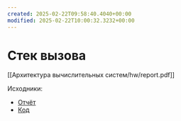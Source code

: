 ```yaml
---
created: 2025-02-22T09:58:40.4040+00:00
modified: 2025-02-22T10:00:32.3232+00:00
---
```

# Стек вызова
[[Архитектура вычислительных систем/hw/report.pdf]]

Исходники:
- [Отчёт](https://github.com/IAmProgrammist/lab_materials/tree/main/%D0%90%D1%80%D1%85%D0%B8%D1%82%D0%B5%D0%BA%D1%82%D1%83%D1%80%D0%B0%20%D0%B2%D1%8B%D1%87%D0%B8%D1%81%D0%BB%D0%B8%D1%82%D0%B5%D0%BB%D1%8C%D0%BD%D1%8B%D1%85%20%D1%81%D0%B8%D1%81%D1%82%D0%B5%D0%BC/hw)
- [Код](https://github.com/IAmProgrammist/computing_systems_architecture/tree/main/hw)